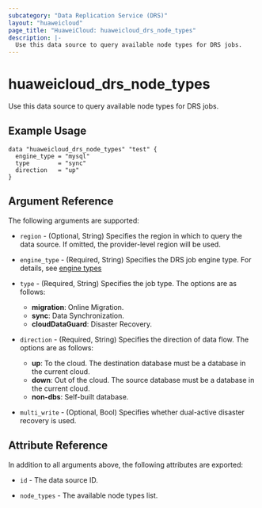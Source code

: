 ```yaml
---
subcategory: "Data Replication Service (DRS)"
layout: "huaweicloud"
page_title: "HuaweiCloud: huaweicloud_drs_node_types"
description: |-
  Use this data source to query available node types for DRS jobs.
---
```


# huaweicloud_drs_node_types

Use this data source to query available node types for DRS jobs.

## Example Usage

```hcl
data "huaweicloud_drs_node_types" "test" {
  engine_type = "mysql"
  type        = "sync"
  direction   = "up"
}
```

## Argument Reference

The following arguments are supported:

* `region` - (Optional, String) Specifies the region in which to query the data source.
  If omitted, the provider-level region will be used.

* `engine_type` - (Required, String) Specifies the DRS job engine type.
  For details, see [engine types](https://support.huaweicloud.com/intl/en-us/api-drs/drs_api_0159.html)

* `type` - (Required, String) Specifies the job type.
  The options are as follows:
  + **migration**: Online Migration.
  + **sync**: Data Synchronization.
  + **cloudDataGuard**: Disaster Recovery.

* `direction` - (Required, String) Specifies the direction of data flow.
  The options are as follows:
  + **up**: To the cloud. The destination database must be a database in the current cloud.
  + **down**: Out of the cloud. The source database must be a database in the current cloud.
  + **non-dbs**: Self-built database.

* `multi_write` - (Optional, Bool) Specifies whether dual-active disaster recovery is used.

## Attribute Reference

In addition to all arguments above, the following attributes are exported:

* `id` - The data source ID.

* `node_types` - The available node types list.
